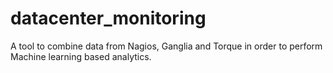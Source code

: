 # datacenter_monitoring
A tool to combine data from Nagios, Ganglia and Torque in order to perform Machine learning based analytics.

